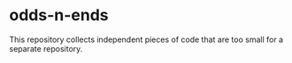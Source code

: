 # odds-n-ends
This repository collects independent pieces of code that are too small for a separate repository.
